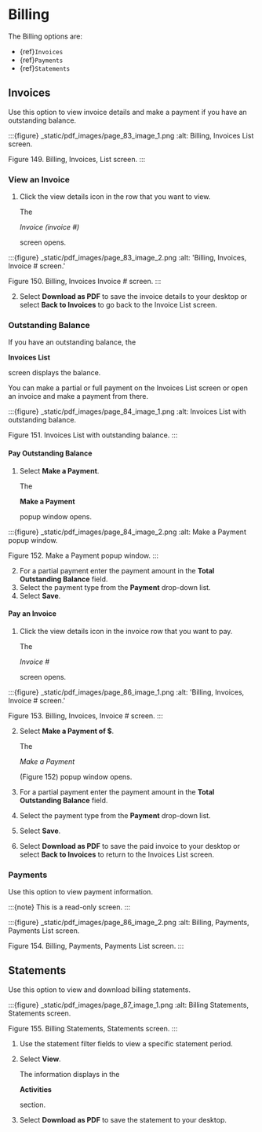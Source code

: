 # Billing

The Billing options are:

- {ref}`Invoices`
- {ref}`Payments`
- {ref}`Statements`

## Invoices

Use this option to view invoice details and make a payment if you have an outstanding balance.

:::{figure} _static/pdf_images/page_83_image_1.png
:alt: Billing, Invoices List screen.

Figure 149. Billing, Invoices, List screen.
:::

### View an Invoice

1. Click the view details icon in the row that you want to view.

   The 

   *Invoice (invoice #)*

    screen opens.

:::{figure} _static/pdf_images/page_83_image_2.png
:alt: 'Billing, Invoices, Invoice # screen.'

Figure 150. Billing, Invoices Invoice # screen.
:::

2. Select **Download as PDF** to save the invoice details to your desktop or select **Back to Invoices** to go back to the Invoice List screen.

### Outstanding Balance

If you have an outstanding balance, the 

**Invoices List**

 screen displays the balance.

You can make a partial or full payment on the Invoices List screen or open an invoice and make a payment from there.

:::{figure} _static/pdf_images/page_84_image_1.png
:alt: Invoices List with outstanding balance.

Figure 151. Invoices List with outstanding balance.
:::

#### **Pay Outstanding Balance**

1. Select **Make a Payment**.

   The 

   **Make a Payment**

    popup window opens.

:::{figure} _static/pdf_images/page_84_image_2.png
:alt: Make a Payment popup window.

Figure 152. Make a Payment popup window.
:::

2. For a partial payment enter the payment amount in the **Total Outstanding Balance** field.
3. Select the payment type from the **Payment** drop-down list.
4. Select **Save**.

#### **Pay an Invoice**

1. Click the view details icon in the invoice row that you want to pay.

   The 

   *Invoice #*

    screen opens.

:::{figure} _static/pdf_images/page_86_image_1.png
:alt: 'Billing, Invoices, Invoice # screen.'

Figure 153. Billing, Invoices, Invoice # screen.
:::

2. Select **Make a Payment of \$**.

   The 

   *Make a Payment*

    (Figure 152) popup window opens.

3. For a partial payment enter the payment amount in the **Total Outstanding Balance** field.

4. Select the payment type from the **Payment** drop-down list.

5. Select **Save**.

6. Select **Download as PDF** to save the paid invoice to your desktop or select **Back to Invoices** to return to the Invoices List screen.

### Payments

Use this option to view payment information.

:::{note}
This is a read-only screen.
:::

:::{figure} _static/pdf_images/page_86_image_2.png
:alt: Billing, Payments, Payments List screen.

Figure 154. Billing, Payments, Payments List screen.
:::

## Statements

Use this option to view and download billing statements.

:::{figure} _static/pdf_images/page_87_image_1.png
:alt: Billing Statements, Statements screen.

Figure 155. Billing Statements, Statements screen.
:::

1. Use the statement filter fields to view a specific statement period.

2. Select **View**.

   The information displays in the 

   **Activities**

    section.

3. Select **Download as PDF** to save the statement to your desktop.
